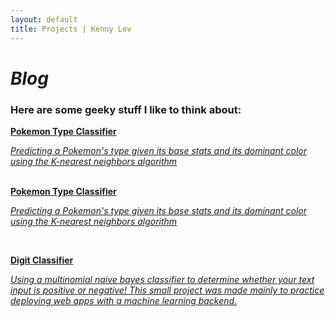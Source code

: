 ```yaml
---
layout: default
title: Projects | Kenny Lov
---
```

<style> 
nav ul li:nth-child(3) a{
 color: black; 
 text-decoration:underline;
 text-decoration-color:black;
}

</style>

<link rel="stylesheet" type="text/css" href="/css/projects_index.css">

# *Blog*
### Here are some geeky stuff I like to think about:


<a href = "/projects/pokemon_classifier"> 
 <div class = "item-card"> 
  <b>Pokemon Type Classifier</b>
  <p><i>Predicting a Pokemon's type given its base stats and its dominant color using the K-nearest neighbors algorithm</i>
  </p>
 </div> </a>
<br>
 
 
<a href = "/projects/pokemon_classifier"> 
 <div class = "item-card"> 
  <b>Pokemon Type Classifier</b>
  <p><i>Predicting a Pokemon's type given its base stats and its dominant color using the K-nearest neighbors algorithm</i>
  </p>
 </div> </a>
 
<br>
 
<a href="/digits"><div> 
   <b> Digit Classifier</b>
   <p><i>Using a multinomial naive bayes classifier to determine whether your text input is positive or negative! This small project was made mainly to practice deploying web apps with a machine learning backend.</i></p> 
 </div>
</a>

